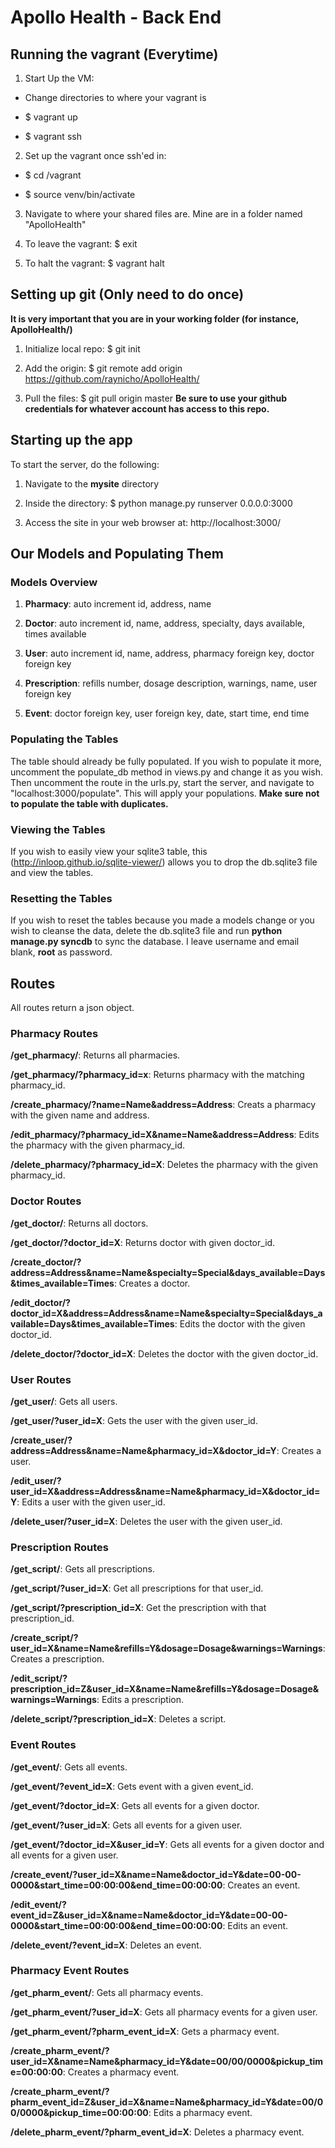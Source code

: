 # Apollo Health - Back End

## Running the vagrant (Everytime)
1. Start Up the VM:

+ Change directories to where your vagrant is

+ $ vagrant up

+ $ vagrant ssh

2. Set up the vagrant once ssh'ed in:

+ $ cd /vagrant

+ $ source venv/bin/activate

3. Navigate to where your shared files are. Mine are in a folder named "ApolloHealth"

4. To leave the vagrant: $ exit

5. To halt the vagrant: $ vagrant halt

## Setting up git (Only need to do once)
**It is very important that you are in your working folder (for instance, ApolloHealth/)**
1. Initialize local repo: $ git init

2. Add the origin: $ git remote add origin https://github.com/raynicho/ApolloHealth/

3. Pull the files: $ git pull origin master
**Be sure to use your github credentials for whatever account has access to this repo.**

## Starting up the app
To start the server, do the following:

1. Navigate to the **mysite** directory

2. Inside the directory: $ python manage.py runserver 0.0.0.0:3000

3. Access the site in your web browser at: http://localhost:3000/

## Our Models and Populating Them

### Models Overview

1. **Pharmacy**: auto increment id, address, name

2. **Doctor**: auto increment id, name, address, specialty, days available, times available

3. **User**: auto increment id, name, address, pharmacy foreign key, doctor foreign key

4. **Prescription**: refills number, dosage description, warnings, name, user foreign key

5. **Event**: doctor foreign key, user foreign key, date, start time, end time


### Populating the Tables

The table should already be fully populated. If you wish to populate it more, uncomment the populate_db method in views.py and change it as you wish. Then uncomment the route in the urls.py, start the server, and navigate to "localhost:3000/populate". This will apply your populations. **Make sure not to populate the table with duplicates.**

### Viewing the Tables

If you wish to easily view your sqlite3 table, this (http://inloop.github.io/sqlite-viewer/) allows you to drop the db.sqlite3 file and view the tables.

### Resetting the Tables

If you wish to reset the tables because you made a models change or you wish to cleanse the data, delete the db.sqlite3 file and run **python manage.py syncdb** to sync the database. I leave username and email blank, **root** as password.

## Routes
All routes return a json object.

### Pharmacy Routes
**/get_pharmacy/**: Returns all pharmacies.

**/get_pharmacy/?pharmacy_id=x**: Returns pharmacy with the matching pharmacy_id.

**/create_pharmacy/?name=Name&address=Address**: Creats a pharmacy with the given name and address.

**/edit_pharmacy/?pharmacy_id=X&name=Name&address=Address**: Edits the pharmacy with the given pharmacy_id.

**/delete_pharmacy/?pharmacy_id=X**: Deletes the pharmacy with the given pharmacy_id.

### Doctor Routes
**/get_doctor/**: Returns all doctors.

**/get_doctor/?doctor_id=X**: Returns doctor with given doctor_id.

**/create_doctor/?address=Address&name=Name&specialty=Special&days_available=Days&times_available=Times**: Creates a doctor.

**/edit_doctor/?doctor_id=X&address=Address&name=Name&specialty=Special&days_available=Days&times_available=Times**: Edits the doctor with the given doctor_id.

**/delete_doctor/?doctor_id=X**: Deletes the doctor with the given doctor_id.

### User Routes
**/get_user/**: Gets all users.

**/get_user/?user_id=X**: Gets the user with the given user_id.

**/create_user/?address=Address&name=Name&pharmacy_id=X&doctor_id=Y**: Creates a user.

**/edit_user/?user_id=X&address=Address&name=Name&pharmacy_id=X&doctor_id=Y**: Edits a user with the given user_id.

**/delete_user/?user_id=X**: Deletes the user with the given user_id.

### Prescription Routes
**/get_script/**: Gets all prescriptions.

**/get_script/?user_id=X**: Get all prescriptions for that user_id.

**/get_script/?prescription_id=X**: Get the prescription with that prescription_id.

**/create_script/?user_id=X&name=Name&refills=Y&dosage=Dosage&warnings=Warnings**: Creates a prescription.

**/edit_script/?prescription_id=Z&user_id=X&name=Name&refills=Y&dosage=Dosage&warnings=Warnings**: Edits a prescription.

**/delete_script/?prescription_id=X**: Deletes a script.

### Event Routes
**/get_event/**: Gets all events.

**/get_event/?event_id=X**: Gets event with a given event_id.

**/get_event/?doctor_id=X**: Gets all events for a given doctor.

**/get_event/?user_id=X**: Gets all events for a given user.

**/get_event/?doctor_id=X&user_id=Y**: Gets all events for a given doctor and all events for a given user.

**/create_event/?user_id=X&name=Name&doctor_id=Y&date=00-00-0000&start_time=00:00:00&end_time=00:00:00**: Creates an event.

**/edit_event/?event_id=Z&user_id=X&name=Name&doctor_id=Y&date=00-00-0000&start_time=00:00:00&end_time=00:00:00**: Edits an event.

**/delete_event/?event_id=X**: Deletes an event.

### Pharmacy Event Routes

**/get_pharm_event/**: Gets all pharmacy events.

**/get_pharm_event/?user_id=X**: Gets all pharmacy events for a given user.

**/get_pharm_event/?pharm_event_id=X**: Gets a pharmacy event.

**/create_pharm_event/?user_id=X&name=Name&pharmacy_id=Y&date=00/00/0000&pickup_time=00:00:00**: Creates a pharmacy event.

**/create_pharm_event/?pharm_event_id=Z&user_id=X&name=Name&pharmacy_id=Y&date=00/00/0000&pickup_time=00:00:00**: Edits a pharmacy event.

**/delete_pharm_event/?pharm_event_id=X**: Deletes a pharmacy event.
